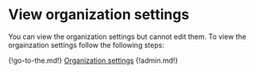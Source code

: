 # View organization settings

You can view the organization settings but cannot edit them.
To view the orgainzation settings follow the following steps:

{!go-to-the.md!} [Organization settings](/#organization/organization-settings)
    {!admin.md!}
